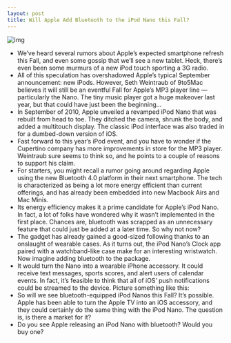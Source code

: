 ```yaml
---
layout: post
title: Will Apple Add Bluetooth to the iPod Nano this Fall?
---
```

![img](http://media.idownloadblog.com/wp-content/uploads/2011/08/griffin-ipod-nano-watch-straps-1-e1313212079255.png)
* We’ve heard several rumors about Apple’s expected smartphone refresh this Fall, and even some gossip that we’ll see a new tablet. Heck, there’s even been some murmurs of a new iPod touch sporting a 3G radio.
* All of this speculation has overshadowed Apple’s typical September announcement: new iPods. However, Seth Weintraub of 9to5Mac believes it will still be an eventful Fall for Apple’s MP3 player line — particularly the Nano. The tiny music player got a huge makeover last year, but that could have just been the beginning…
* In September of 2010, Apple unveiled a revamped iPod Nano that was rebuilt from head to toe. They ditched the camera, shrunk the body, and added a multitouch display. The classic iPod interface was also traded in for a dumbed-down version of iOS.
* Fast forward to this year’s iPod event, and you have to wonder if the Cupertino company has more improvements in store for the MP3 player. Weintraub sure seems to think so, and he points to a couple of reasons to support his claim.
* For starters, you might recall a rumor going around regarding Apple using the new Bluetooth 4.0 platform in their next smartphone. The tech is characterized as being a lot more energy efficient than current offerings, and has already been embedded into new Macbook Airs and Mac Minis.
* Its energy efficiency makes it a prime candidate for Apple’s iPod Nano. In fact, a lot of folks have wondered why it wasn’t implemented in the first place. Chances are, bluetooth was scrapped as an unnecessary feature that could just be added at a later time. So why not now?
* The gadget has already gained a good-sized following thanks to an onslaught of wearable cases. As it turns out, the iPod Nano’s Clock app paired with a watchband-like case make for an interesting wristwatch. Now imagine adding bluetooth to the package.
* It would turn the Nano into a wearable iPhone accessory. It could receive text messages, sports scores, and alert users of calendar events. In fact, it’s feasible to think that all of iOS’ push notifications could be streamed to the device. Picture something like this:
* So will we see bluetooth-equipped iPod Nanos this Fall? It’s possible. Apple has been able to turn the Apple TV into an iOS accessory, and they could certainly do the same thing with the iPod Nano. The question is, is there a market for it?
* Do you see Apple releasing an iPod Nano with bluetooth? Would you buy one?

